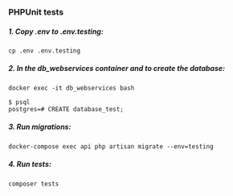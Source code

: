 ### PHPUnit tests

##### 1. Copy .env to .env.testing:

```
cp .env .env.testing
```
##### 2. In the db_webservices container and to create the database:

```
docker exec -it db_webservices bash
```
```
$ psql
postgres=# CREATE database_test;
```
##### 3. Run migrations:

```
docker-compose exec api php artisan migrate --env=testing 
```
##### 4. Run tests: 
```
composer tests
```



